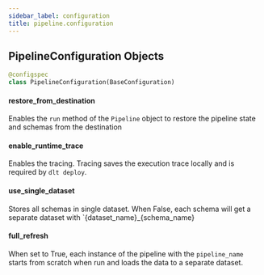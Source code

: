 ```yaml
---
sidebar_label: configuration
title: pipeline.configuration
---
```


## PipelineConfiguration Objects

```python
@configspec
class PipelineConfiguration(BaseConfiguration)
```

#### restore\_from\_destination

Enables the `run` method of the `Pipeline` object to restore the pipeline state and schemas from the destination

#### enable\_runtime\_trace

Enables the tracing. Tracing saves the execution trace locally and is required by `dlt deploy`.

#### use\_single\_dataset

Stores all schemas in single dataset. When False, each schema will get a separate dataset with `{dataset_name}_{schema_name}

#### full\_refresh

When set to True, each instance of the pipeline with the `pipeline_name` starts from scratch when run and loads the data to a separate dataset.

